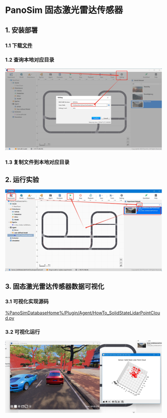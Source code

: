 # PanoSim 固态激光雷达传感器

## 1. 安装部署

### 1.1 下载[文件](./PanoSimDatabase)

### 1.2 查询本地对应目录
![image](../../../Bus/ego/docs/images/folder.jpg)

### 1.3 复制文件到本地对应目录

## 2. 运行实验
![image](docs/images/open.jpg)


## 3. 固态激光雷达传感器数据可视化

### 3.1 可视化实现源码
[%PanoSimDatabaseHome%/Plugin/Agent/HowTo_SolidStateLidarPointCloud.py](PanoSimDatabase/Plugin/Agent/HowTo_SolidStateLidarPointCloud.py)

### 3.2 可视化运行
![image](docs/images/visualization.jpg)
